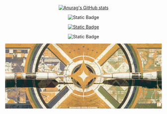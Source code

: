 <div id="title" align=center>



[![Anurag's GitHub stats](https://github-readme-stats.vercel.app/api?username=Unimend&show_icons=true&theme=tokyonight)](https://b23.tv/iEJTnPp)

![Static Badge](https://img.shields.io/badge/Articles-%E7%9F%A5%E4%B9%8E-%20rgb(61%2C%20144%2C%20215))

[![Static Badge](https://img.shields.io/badge/Video-%E5%93%94%E5%93%A9%E5%93%94%E5%93%A9-rgb(234%2C%2085%2C%20149))](https://space.bilibili.com/32303300)

![Static Badge](https://img.shields.io/badge/Portfolio%20of%20work-ArtStation-rgb(56%2C%20163%2C%20239))


</div>

![头像](image/Background.jpg)

[github-sub-title:img]: https://readme-typing-svg.herokuapp.com?font=Segoe+Script&center=true&lines=mq白.
</div>
